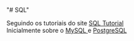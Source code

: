 "# SQL" 

Seguindo os tutoriais do site <a href="https://www.sqltutorial.org/">SQL Tutorial<a><br>
Inicialmente sobre o <a href="https://www.mysqltutorial.org/">MySQL <a> e <a href="https://www.postgresqltutorial.com/">PostgreSQL <a>


